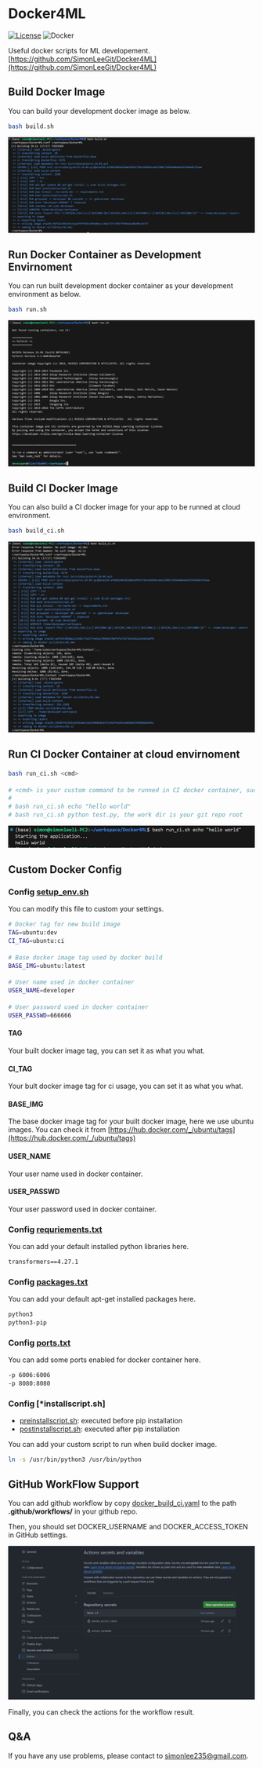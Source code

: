# Docker4ML

[![License](https://img.shields.io/badge/License-MIT-yellow)](https://github.com/SimonLeeGit/Docker4ML/blob/main/LICENSE)
![Docker](https://img.shields.io/badge/docker-gray?logo=docker)

Useful docker scripts for ML developement.
[https://github.com/SimonLeeGit/Docker4ML](https://github.com/SimonLeeGit/Docker4ML)

## Build Docker Image

You can build your development docker image as below.

```bash
bash build.sh
```

![build_docker](./doc/build_docker.png)

## Run Docker Container as Development Envirnoment

You can run built development docker container as your development environment as below.

```bash
bash run.sh
```

![run_docker](./doc/run_docker.png)

## Build CI Docker Image

You can also build a CI docker image for your app to be runned at cloud environment.

```bash
bash build_ci.sh
```

![build_docker_ci](./doc/build_docker_ci.png)

## Run CI Docker Container at cloud envirnoment

```bash
bash run_ci.sh <cmd>

# <cmd> is your custom command to be runned in CI docker container, such as:
#
# bash run_ci.sh echo "hello world"
# bash run_ci.sh python test.py, the work dir is your git repo root
```

![run_docker_ci](./doc/run_docker_ci.png)

## Custom Docker Config

### Config [setup_env.sh](./conf/setup_env.sh)

You can modify this file to custom your settings.

```bash
# Docker tag for new build image
TAG=ubuntu:dev
CI_TAG=ubuntu:ci

# Base docker image tag used by docker build
BASE_IMG=ubuntu:latest

# User name used in docker container
USER_NAME=developer

# User password used in docker container
USER_PASSWD=666666
```

#### TAG

Your built docker image tag, you can set it as what you what.

#### CI_TAG

Your bult docker image tag for ci usage, you can set it as what you what.

#### BASE_IMG

The base docker image tag for your built docker image, here we use ubuntu images.
You can check it from [https://hub.docker.com/_/ubuntu/tags](https://hub.docker.com/_/ubuntu/tags)

#### USER_NAME

Your user name used in docker container.

#### USER_PASSWD

Your user password used in docker container.

### Config [requriements.txt](./conf/requirements.txt)

You can add your default installed python libraries here.

```txt
transformers==4.27.1
```

### Config [packages.txt](./conf/packages.txt)

You can add your default apt-get installed packages here.

```txt
python3
python3-pip
```

### Config [ports.txt](./conf/ports.txt)

You can add some ports enabled for docker container here.

```txt
-p 6006:6006
-p 8080:8080
```

### Config [*installscript.sh]

- [preinstallscript.sh](./conf/preinstallscript.sh): executed before pip installation
- [postinstallscript.sh](./conf/postinstallscript.sh): executed after pip installation

You can add your custom script to run when build docker image.

```bash
ln -s /usr/bin/python3 /usr/bin/python
```

## GitHub WorkFlow Support

You can add github workflow by copy [docker_build_ci.yaml](./docker_build_ci.yml) to the path **.github/workflows/** in your github repo.

Then, you should set DOCKER_USERNAME and DOCKER_ACCESS_TOKEN in GitHub settings.

![github_secrets](./doc/github_secrets.png)

Finally, you can check the actions for the workflow result.

## Q&A

If you have any use problems, please contact to <simonlee235@gmail.com>.
